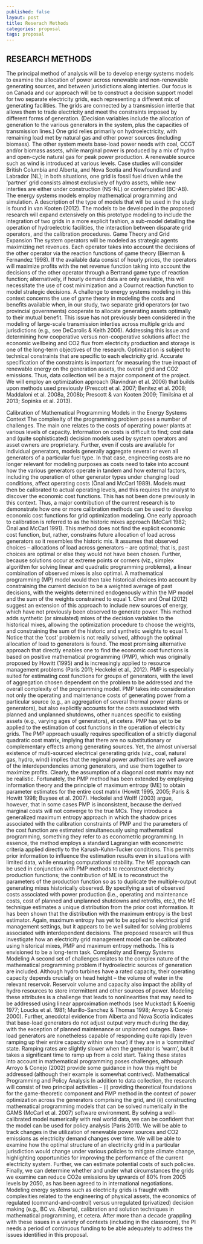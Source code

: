 ```yaml
---
published: false
layout: post
title: Reserach Methods
categories: proposal
tags: proposal
---
```

## RESEARCH METHODS

The principal method of analysis will be to develop energy systems models to examine the
allocation of power across renewable and non-renewable generating sources, and between jurisdictions
along interties. Our focus is on Canada and our approach will be to construct a decision support model
for two separate electricity grids, each representing a different mix of generating facilities. The grids are
connected by a transmission intertie that allows them to trade electricity and meet the constraints
imposed by different forms of generation. (Decision variables include the allocation of generation to the
various generators in the system, plus the capacities of transmission lines.) One grid relies primarily on
hydroelectricity, with remaining load met by natural gas and other power sources (including biomass).
The other system meets base-load power needs with coal, CCGT and/or biomass assets, while marginal
power is produced by a mix of hydro and open-cycle natural gas for peak power production. A
renewable source such as wind is introduced at various levels. Case studies will consider British
Columbia and Alberta, and Nova Scotia and Newfoundland and Labrador (NL); in both situations, one
grid is fossil fuel driven while the ‘partner’ grid consists almost exclusively of hydro assets, while new
interties are either under construction (NS-NL) or contemplated (BC-AB).
The energy systems models employ mathematical programming and simulation. A description of
the type of models that will be used in the study is found in van Kooten (2012). The models to be
developed in the proposed research will expand extensively on this prototype modeling to include the
integration of two grids in a more explicit fashion, a sub-model detailing the operation of hydroelectric
facilities, the interaction between disparate grid operators, and the calibration procedures.
Game Theory and Grid Expansion
The system operators will be modeled as strategic agents maximizing net revenues. Each
operator takes into account the decisions of the other operator via the reaction functions of game theory
(Bierman & Fernandez 1998). If the available data consist of hourly prices, the operators will maximize
profits with the net revenue function taking into account the decisions of the other operator through a
Bertrand game type of reaction function; alternatively, if hourly demand data are only available, this will
necessitate the use of cost minimization and a Cournot reaction function to model strategic decisions.
A challenge to energy systems modeling in this context concerns the use of game theory in
modeling the costs and benefits available when, in our study, two separate grid operators (or two
provincial governments) cooperate to allocate generating assets optimally to their mutual benefit. This
issue has not previously been considered in the modeling of large-scale transmission interties across
multiple grids and jurisdictions (e.g., see DeCarolis & Keith 2006). Addressing this issue and
determining how cooperative versus non-cooperative solutions affect the economic wellbeing and CO2
flux from electricity production and storage is one of the long-term objectives of the research.
Optimization is subject to technical constraints that are specific to each electricity grid. Accurate
specification of the constraints is important for measuring the true impact of renewable energy on the
generation assets, the overall grid and CO2 emissions. Thus, data collection will be a major component
of the project. We will employ an optimization approach (Ravindran et al. 2006) that builds upon
methods used previously (Prescott et al. 2007; Benitez et al. 2008; Maddaloni et al. 2008a, 2008b;
Prescott & van Kooten 2009; Timilsina et al 2013; Sopinka et al. 2013).

Calibration of Mathematical Programming Models in the Energy Systems Context
The complexity of the programming problem poses a number of challenges. The main one relates
to the costs of operating power plants at various levels of capacity. Information on costs is difficult to
find; cost data and (quite sophisticated) decision models used by system operators and asset owners are
proprietary. Further, even if costs are available for individual generators, models generally aggregate
several or even all generators of a particular fuel type. In that case, engineering costs are no longer
relevant for modeling purposes as costs need to take into account how the various generators operate in
tandem and how external factors, including the operation of other generator types under changing load
conditions, affect operating costs (Önal and McCarl 1989). Models must then be calibrated to actual
operating levels, and this requires the analyst to discover the economic cost functions. This has not been
done previously in this context. Thus, a major contribution of the current research is to demonstrate how
one or more calibration methods can be used to develop economic cost functions for grid optimization
modeling.
One early approach to calibration is referred to as the historic mixes approach (McCarl 1982;
Önal and McCarl 1991). This method does not find the explicit economic cost function, but, rather,
constrains future allocation of load across generators so it resembles the historic mix. It assumes that
observed choices – allocations of load across generators – are optimal; that is, past choices are optimal
or else they would not have been chosen. Further, because solutions occur at extreme points or corners
(viz., simplex algorithm for solving linear and quadratic programming problems), a linear combination
of observed mixes is also optimal. A mathematical programming (MP) model would then take historical
choices into account by constraining the current decision to be a weighted average of past decisions,
with the weights determined endogenously within the MP model and the sum of the weights constrained
to equal 1. Chen and Önal (2012) suggest an extension of this approach to include new sources of
energy, which have not previously been observed to generate power. This method adds synthetic (or
simulated) mixes of the decision variables to the historical mixes, allowing the optimization procedure to
choose the weights, and constraining the sum of the historic and synthetic weights to equal 1. Notice that
the ‘cost’ problem is not really solved, although the optimal allocation of load to generators is found.
The most promising alternative approach that directly enables one to find the economic cost
functions is based on positive mathematical programming (PMP), which was originally proposed by
Howitt (1995) and is increasingly applied to resource management problems (Paris 2011; Heckelei et al.,
2012). PMP is especially suited for estimating cost functions for groups of generators, with the level of
aggregation chosen dependent on the problem to be addressed and the overall complexity of the
programming model. PMP takes into consideration not only the operating and maintenance costs of
generating power from a particular source (e.g., an aggregation of several thermal power plants or
generators), but also explicitly accounts for the costs associated with planned and unplanned shutdowns,
other nuances specific to existing assets (e.g., varying ages of generators), et cetera. PMP has yet to be
applied to the estimation of cost functions in the operation of electricity grids.
The PMP approach usually requires specification of a strictly diagonal quadratic cost matrix,
implying that there are no substitutionary or complementary effects among generating sources. Yet, the
almost universal existence of multi-sourced electrical generating grids (viz., coal, natural gas, hydro,
wind) implies that the regional power authorities are well aware of the interdependencies among
generators, and use them together to maximize profits. Clearly, the assumption of a diagonal cost matrix
may not be realistic. Fortunately, the PMP method has been extended by employing information theory
and the principle of maximum entropy (ME) to obtain parameter estimates for the entire cost matrix
(Howitt 1995, 2005; Paris & Howitt 1998; Buysee et al. 2007).
Heckelei and Wolff (2003) argue, however, that in some cases PMP is inconsistent, because the
derived marginal costs will not converge to the true MCs. They introduce a generalized maximum
entropy approach in which the shadow prices associated with the calibration constraints of PMP and the
parameters of the cost function are estimated simultaneously using mathematical programming, something they refer to as econometric programming. In essence, the method employs a standard
Lagrangian with econometric criteria applied directly to the Karush-Kuhn-Tucker conditions. This
permits prior information to influence the estimation results even in situations with limited data, while
ensuring computational stability.
The ME approach can be used in conjunction with PMP methods to reconstruct electricity
production functions; the contribution of ME is to reconstruct the parameters of the production function
so as to duplicate the multiple-output generating mixes historically observed. By specifying a set of
observed costs associated with power production (i.e., operating and maintenance costs, cost of planned
and unplanned shutdowns and retrofits, etc.), the ME technique estimates a unique distribution from the
prior cost information. It has been shown that the distribution with the maximum entropy is the best
estimator. Again, maximum entropy has yet to be applied to electrical grid management settings, but it
appears to be well suited for solving problems associated with interdependent decisions. The proposed
research will thus investigate how an electricity grid management model can be calibrated using
historical mixes, PMP and maximum entropy methods. This is envisioned to be a long-term task.
Complexity and Energy Systems Modeling
A second set of challenges relates to the complex nature of the mathematical programming
problem if hydroelectric sources of generation are included. Although hydro turbines have a rated
capacity, their operating capacity depends crucially on head height – the volume of water in the relevant
reservoir. Reservoir volume and capacity also impact the ability of hydro resources to store intermittent
and other sources of power. Modeling these attributes is a challenge that leads to nonlinearities that may
need to be addressed using linear approximation methods (see Muckstadt & Koenig 1977; Loucks et al.
1981; Murillo-Sanchez & Thomas 1998; Arroyo & Conejo 2000).
Further, anecdotal evidence from Alberta and Nova Scotia indicates that base-load generators do
not adjust output very much during the day, with the exception of planned maintenance or unplanned
outages. Base-load generators are nonetheless capable of responding quite rapidly (even ramping up
their entire capacity within one hour) if they are in a ‘committed’ state. Ramping rates are slightly slower
when the generator is ‘warm’, but it takes a significant time to ramp up from a cold start. Taking these
states into account in mathematical programming poses challenges, although Arroyo & Conejo (2002)
provide some guidance in how this might be addressed (although their example is somewhat contrived).
Mathematical Programming and Policy Analysis
In addition to data collection, the research will consist of two principal activities – (i) providing
theoretical foundations for the game-theoretic component and PMP method in the context of power
optimization across the generators comprising the grid, and (ii) constructing mathematical programming
models that can be solved numerically in the GAMS (McCarl et al. 2007) software environment. By
solving a well-calibrated model numerically with real world data, we can be confident that the model
can be used for policy analysis (Paris 2011). We will be able to track changes in the utilization of
renewable power sources and CO2 emissions as electricity demand changes over time. We will be able to
examine how the optimal structure of an electricity grid in a particular jurisdiction would change under
various policies to mitigate climate change, highlighting opportunities for improving the performance of
the current electricity system. Further, we can estimate potential costs of such policies. Finally, we can
determine whether and under what circumstances the grids we examine can reduce CO2e emissions by
upwards of 80% from 2005 levels by 2050, as has been agreed to in international negotiations.
Modeling energy systems such as electricity grids is fraught with complexities related to the
engineering of physical assets, the economics of regulated (command-and-control) versus unregulated
(privatized) decision making (e.g., BC vs. Alberta), calibration and solution techniques in mathematical
programming, et cetera. After more than a decade grappling with these issues in a variety of contexts
(including in the classroom), the PI needs a period of continuous funding to be able adequately to
address the issues identified in this proposal.

